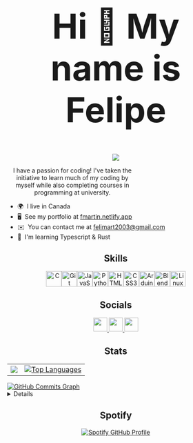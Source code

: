 <!-- 
The following was created with the help of:
  https://www.profileme.dev/ -- Profile generator
  https://profilinator.rishav.dev/ -- Another profile generator
  https://streak-stats.demolab.com/demo/ -- Streak stats
  https://github.com/antonkomarev/github-profile-views-counter -- View counter
  https://shields.io/badges -- Github badges
  https://github-profile-summary-cards.vercel.app/demo.html -- Extra stats 

Color theme: 
  Primary: #097D9C / rgb(9, 125, 156)
  Secondary: #10b981 / rgba(16,185,129,255)

 -->

<h1 style="font-size: 5rem;" align="center">Hi 👋 My name is Felipe</h1>

<!-- Profile views counter: https://github.com/antonkomarev/github-profile-views-counter -->
<p align="center">
<img src="https://komarev.com/ghpvc/?username=felimart2003&color=10b981&style=flat&abbreviated=true&label=Profile+Views">
</p>

<p align="center" style="width: 60%;">
I have a passion for coding! I've taken the initiative to learn much of my coding
by myself while also completing courses in programming at university. 
<ul>
<li>🌍  I live in Canada </li>
<li>🖥️  See my portfolio at <a href="http://fmartin.netlify.app/#">fmartin.netlify.app</a> </li>
<li>✉️  You can contact me at <a href="mailto:felimart2003@gmail.com">felimart2003@gmail.com</a> </li>
<li>🧠  I'm learning Typescript & Rust </li>
</ul>
</p>

<!-- SKILLS -->
<h2 align="center">Skills</h2>
<p align="center">
  <a
    href="https://docs.microsoft.com/en-us/cpp/?view=msvc-170"
    target="_blank"
    rel="noreferrer"
    ><img
      src="https://raw.githubusercontent.com/danielcranney/readme-generator/main/public/icons/skills/c-colored.svg"
      width="36"
      height="36"
      alt="C" /></a
  ><a href="https://git-scm.com/" target="_blank" rel="noreferrer"
    ><img
      src="https://raw.githubusercontent.com/danielcranney/readme-generator/main/public/icons/skills/git-colored.svg"
      width="36"
      height="36"
      alt="Git" /></a
  ><a
    href="https://developer.mozilla.org/en-US/docs/Web/JavaScript"
    target="_blank"
    rel="noreferrer"
    ><img
      src="https://raw.githubusercontent.com/danielcranney/readme-generator/main/public/icons/skills/javascript-colored.svg"
      width="36"
      height="36"
      alt="JavaScript" /></a
  ><a href="https://www.python.org/" target="_blank" rel="noreferrer"
    ><img
      src="https://raw.githubusercontent.com/danielcranney/readme-generator/main/public/icons/skills/python-colored.svg"
      width="36"
      height="36"
      alt="Python" /></a
  ><a
    href="https://developer.mozilla.org/en-US/docs/Glossary/HTML5"
    target="_blank"
    rel="noreferrer"
    ><img
      src="https://raw.githubusercontent.com/danielcranney/readme-generator/main/public/icons/skills/html5-colored.svg"
      width="36"
      height="36"
      alt="HTML5" /></a
  ><a href="https://www.w3.org/TR/CSS/#css" target="_blank" rel="noreferrer"
    ><img
      src="https://raw.githubusercontent.com/danielcranney/readme-generator/main/public/icons/skills/css3-colored.svg"
      width="36"
      height="36"
      alt="CSS3" /></a
  ><a
    href="https://store.arduino.cc/?gclid=Cj0KCQjw2eilBhCCARIsAG0Pf8uueBifykWcsSS4LPESeGQfxGVKJYnzV7bz471XfknQJy_1VINVWM8aAkLtEALw_wcB"
    target="_blank"
    rel="noreferrer"
    ><img
      src="https://raw.githubusercontent.com/danielcranney/readme-generator/main/public/icons/skills/arduino-colored.svg"
      width="36"
      height="36"
      alt="Arduino" /></a
  ><a href="https://www.blender.org/" target="_blank" rel="noreferrer"
    ><img
      src="https://raw.githubusercontent.com/danielcranney/readme-generator/main/public/icons/skills/blender-colored.svg"
      width="36"
      height="36"
      alt="Blender" /></a
  ><a href="https://www.linux.org" target="_blank" rel="noreferrer"
    ><img
      src="https://raw.githubusercontent.com/danielcranney/readme-generator/main/public/icons/skills/linux-colored.svg"
      width="36"
      height="36"
      alt="Linux"
  /></a>
</p>

<!-- SOCIALS -->
<h2 align="center">Socials</h2>
<p align="center">
  <a
    href="https://www.github.com/felimart2003"
    target="_blank"
    rel="noreferrer"
  >
    <picture>
      <source
        media="(prefers-color-scheme: dark)"
        srcset="
          https://raw.githubusercontent.com/danielcranney/readme-generator/main/public/icons/socials/github-dark.svg
        "
      />
      <source
        media="(prefers-color-scheme: light)"
        srcset="
          https://raw.githubusercontent.com/danielcranney/readme-generator/main/public/icons/socials/github.svg
        "
      />
      <img
        src="https://raw.githubusercontent.com/danielcranney/readme-generator/main/public/icons/socials/github.svg"
        width="32"
        height="32"
      />
    </picture>
  </a>
  <a
    href="https://www.linkedin.com/in/fmartin-/"
    target="_blank"
    rel="noreferrer"
  >
    <picture>
      <source
        media="(prefers-color-scheme: dark)"
        srcset="
          https://raw.githubusercontent.com/danielcranney/readme-generator/main/public/icons/socials/linkedin-dark.svg
        "
      />
      <source
        media="(prefers-color-scheme: light)"
        srcset="
          https://raw.githubusercontent.com/danielcranney/readme-generator/main/public/icons/socials/linkedin.svg
        "
      />
      <img
        src="https://raw.githubusercontent.com/danielcranney/readme-generator/main/public/icons/socials/linkedin.svg"
        width="32"
        height="32"
      />
    </picture>
  </a>
  <a
    href="https://www.stackoverflow.com/users/13178796/felipe-martinez"
    target="_blank"
    rel="noreferrer"
  >
    <picture>
      <source
        media="(prefers-color-scheme: dark)"
        srcset="
          https://raw.githubusercontent.com/danielcranney/readme-generator/main/public/icons/socials/stackoverflow.svg
        "
      />
      <source
        media="(prefers-color-scheme: light)"
        srcset="
          https://raw.githubusercontent.com/danielcranney/readme-generator/main/public/icons/socials/stackoverflow.svg
        "
      />
      <img
        src="https://raw.githubusercontent.com/danielcranney/readme-generator/main/public/icons/socials/stackoverflow.svg"
        width="32"
        height="32"
      />
    </picture>
  </a>
</p>

<!-- STATS -->
<h2 align="center">Stats</h2>

<table>
<tr>
<!-- Streak stats -- https://github.com/DenverCoder1/github-readme-streak-stats : https://streak-stats.demolab.com/demo/ (Generator) -->
<td><a href="http://www.github.com/felimart2003"><img
    src="https://github-readme-streak-stats.herokuapp.com/?user=felimart2003&stroke=10b981&background=0f172a&ring=0891b2&fire=0891b2&currStreakNum=10b981&currStreakLabel=0891b2&sideNums=10b981&sideLabels=10b981&dates=10b981&hide_border=true"
/></a></td>

<!-- Top Languages -->
<td><a href="https://github.com/felimart2003" align="center"><img
    src="https://github-readme-stats.vercel.app/api/top-langs/?username=felimart2003&langs_count=10&title_color=0891b2&text_color=10b981&icon_color=0891b2&bg_color=0f172a&hide_border=true&locale=en&custom_title=Top%20%Languages"
    alt="Top Languages"
/></a> </td>
</tr>
</table>

<!-- Graph commits -- https://github.com/Ashutosh00710/github-readme-activity-graph : https://ashutosh00710.github.io/github-readme-activity-graph/ (Generator) -->
<a href="http://www.github.com/felimart2003">
  <!-- [![Ashutosh's github activity graph](https://github-readme-activity-graph.vercel.app/graph?username=felimart2003&bg_color=171717&color=097d9c&line=10b981&point=097d9c&area=true&hide_border=true)](https://github.com/ashutosh00710/github-readme-activity-graph) -->
  <img
    src="https://github-readme-activity-graph.vercel.app/graph?username=felimart2003&bg_color=0f172a&color=10b981&line=0891b2&point=10b981&area_color=0f172a&area=true&hide_border=true&custom_title=GitHub%20Commits%20Graph"
    alt="GitHub Commits Graph"
/>
</a>


<details>

<!-- Contributions graph -- https://github-profile-summary-cards.vercel.app/demo.html (Generator)
Dark theme color candidates: codeSTACKr, great_gatsby, nightowl, radical, tokyonight, prussian, transparent  // Light theme: moltack, prussian
View examples: https://github.com/vn7n24fzkq/github-profile-summary-cards-example/tree/master/profile-summary-card-output-->
<a href="http://www.github.com/felimart2003">
  <img src="http://github-profile-summary-cards.vercel.app/api/cards/profile-details?username=felimart2003&theme=radical">
</a>

<!-- Stats card -- https://github-profile-summary-cards.vercel.app/demo.html -->
<a href="http://www.github.com/felimart2003">
<img src="http://github-profile-summary-cards.vercel.app/api/cards/stats?username=felimart2003&theme=radical">
</a>

<!-- Profile trophies: https://github.com/ryo-ma/github-profile-trophy -->
<a href="https://github.com/felimart2003">
  <img src="https://github-profile-trophy.vercel.app/?username=felimart2003" alt="GitHub Profile Trophy">
</a>


</details>

<!-- SPOTIFY -->
<h2 align="center">Spotify</h2>
<!-- Spotify widget -- https://spotify-github-profile.vercel.app/api/callback?code=AQDFJWQGAmu5EI_ri_FURFIGHbqucA7jEmd2rFgs_Cs8glubo9Ynnl4vEda3pgDd5WkAfp2_htD_mLnpmEi7AJAKQ45obGlxagaoLnqVI2dOCVmCIykgIq8VvKJMCZ3RU9JsPU6Q30ZGYq0zMJvu184vo13tY6jJGKL44tEj-RrjpUbwogMFaD0roRva7IwmwfGOdp8PMkxL-ZXPJiEYDXFC2Rd6ce3R6PdVu2qMV8vahiACP5hb3YG_8sjost5mkjt2tWELyNDS2vJ6AIhAMEru -->
<div style="display: flex; justify-content: center;">
  <a href="https://spotify-github-profile.vercel.app/api/view?uid=soccerskillzer&redirect=true">
    <img src="https://spotify-github-profile.vercel.app/api/view?uid=soccerskillzer&cover_image=true&theme=default&show_offline=true&background_color=121212&interchange=false&bar_color_cover=false" alt="Spotify GitHub Profile">
  </a>
</div>
